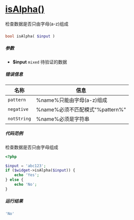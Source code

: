 [isAlpha()](http://twinh.github.io/widget/api/isAlpha)
======================================================

检查数据是否只由字母(a-z)组成

### 
```php
bool isAlpha( $input )
```

##### 参数
* **$input** `mixed` 待验证的数据

##### 错误信息
| **名称**              | **信息**                                                       | 
|-----------------------|----------------------------------------------------------------|
| `pattern`             | %name%只能由字母(a-z)组成                                      |
| `negative`            | %name%必须不匹配模式"%pattern%"                                |
| `notString`           | %name%必须是字符串                                             |

##### 代码范例
检查数据是否只由字母组成
```php
<?php

$input = 'abc123';
if ($widget->isAlpha($input)) {
    echo 'Yes';
} else {
    echo 'No';
}
```
##### 运行结果
```php
'No'
```
